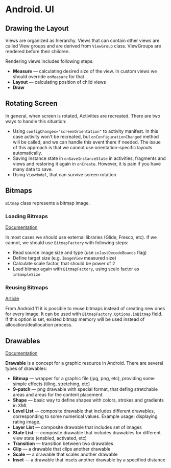 # Android. UI

## Drawing the Layout

Views are organized as hierarchy. Views that can contain other views are called View groups and are derived from `ViewGroup` class. ViewGroups are rendered before their children.

Rendering views includes following steps:

* **Measure** — calculating desired size of the view. In custom views we should override `onMeasure` for that
* **Layout** — calculating position of child views
* **Draw**

## Rotating Screen

In general, when screen is rotated, Activities are recreated. There are two ways to handle this situation:

* Using `configChanges="screenOrientation"` to activity manifest. In this case activity won't be recreated, but `onConfigurationChanged` method will be called, and we can handle this event there if needed. The issue of this approach is that we cannot use orientation-specific layouts automatically.
* Saving instance state in `onSaveInstanceState` in activities, fragments and views and restoring it again in `onCreate`. However, it is pain if you have many data to save.
* Using `ViewModel`, that can survive screen rotation

## Bitmaps

`Bitmap` class represents a bitmap image.

### Loading Bitmaps

[Documentation](https://developer.android.com/topic/performance/graphics/load-bitmap)

In most cases we should use external libraries (Glide, Fresco, etc). If we cannot, we should use `BitmapFactory` with following steps:

* Read source image size and type (use `inJustDecodeBounds` flag)
* Define target size (e.g. `ImageView` measured size)
* Calculate scale factor, that should be power of 2
* Load bitmap again with `BitmapFactory`, using scale factor as `inSampleSize`

### Reusing Bitmaps

[Article](https://developer.android.com/topic/performance/graphics/manage-memory)

From Android 11 it is possible to reuse bitmaps instead of creating new ones for every image. It can be used with `BitmapFactory.Options.inBitmap` field. If this option is set, existed bitmap memory will be used instead of allocation/deallocation process.

## Drawables

[Documentation](https://developer.android.com/guide/topics/resources/drawable-resource)

**Drawable** is a concept for a graphic resource in Android. There are several types of drawables:

* **Bitmap** — wrapper for a graphic file (jpg, png, etc), providing some simple effects (tiling, stretching, etc)
* **9-patch** — png drawable with special format, that defing stretchable areas and areas for the content placement.
* **Shape** — basic way to define shapes with colors, strokes and gradients in XML
* **Level List** — composite drawable that includes different drawables, corresponding to some numerical values. Example usage: displaying rating image.
* **Layer List** — composite drawable that includes set of images
* **State List** — composite drawable that includes drawables for different view state (enabled, activated, etc)
* **Transition** — transition between two drawables
* **Clip** — a drawable that clips another drawable
* **Scale** — a drawable that scales another drawable
* **Inset** — a drawable that insets another drawable by a specified distance